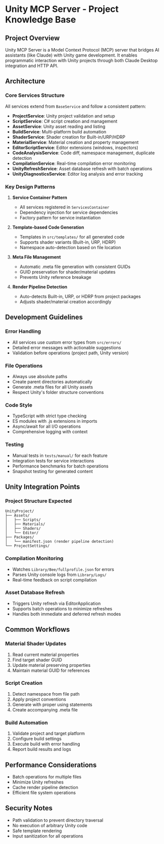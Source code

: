 # Unity MCP Server - Project Knowledge Base

## Project Overview
Unity MCP Server is a Model Context Protocol (MCP) server that bridges AI assistants (like Claude) with Unity game development. It enables programmatic interaction with Unity projects through both Claude Desktop integration and HTTP API.

## Architecture

### Core Services Structure
All services extend from `BaseService` and follow a consistent pattern:
- **ProjectService**: Unity project validation and setup
- **ScriptService**: C# script creation and management  
- **AssetService**: Unity asset reading and listing
- **BuildService**: Multi-platform build automation
- **ShaderService**: Shader creation for Built-in/URP/HDRP
- **MaterialService**: Material creation and property management
- **EditorScriptService**: Editor extensions (windows, inspectors)
- **CodeAnalysisService**: Code diff, namespace management, duplicate detection
- **CompilationService**: Real-time compilation error monitoring
- **UnityRefreshService**: Asset database refresh with batch operations
- **UnityDiagnosticsService**: Editor log analysis and error tracking

### Key Design Patterns

1. **Service Container Pattern**
   - All services registered in `ServicesContainer`
   - Dependency injection for service dependencies
   - Factory pattern for service instantiation

2. **Template-based Code Generation**
   - Templates in `src/templates/` for all generated code
   - Supports shader variants (Built-in, URP, HDRP)
   - Namespace auto-detection based on file location

3. **Meta File Management**
   - Automatic .meta file generation with consistent GUIDs
   - GUID preservation for shader/material updates
   - Prevents Unity reference breakage

4. **Render Pipeline Detection**
   - Auto-detects Built-in, URP, or HDRP from project packages
   - Adjusts shader/material creation accordingly

## Development Guidelines

### Error Handling
- All services use custom error types from `src/errors/`
- Detailed error messages with actionable suggestions
- Validation before operations (project path, Unity version)

### File Operations
- Always use absolute paths
- Create parent directories automatically
- Generate .meta files for all Unity assets
- Respect Unity's folder structure conventions

### Code Style
- TypeScript with strict type checking
- ES modules with .js extensions in imports
- Async/await for all I/O operations
- Comprehensive logging with context

### Testing
- Manual tests in `tests/manual/` for each feature
- Integration tests for service interactions
- Performance benchmarks for batch operations
- Snapshot testing for generated content

## Unity Integration Points

### Project Structure Expected
```
UnityProject/
├── Assets/
│   ├── Scripts/
│   ├── Materials/
│   ├── Shaders/
│   └── Editor/
├── Packages/
│   └── manifest.json (render pipeline detection)
└── ProjectSettings/
```

### Compilation Monitoring
- Watches `Library/Bee/fullprofile.json` for errors
- Parses Unity console logs from `Library/Logs/`
- Real-time feedback on script compilation

### Asset Database Refresh
- Triggers Unity refresh via EditorApplication
- Supports batch operations to minimize refreshes
- Handles both immediate and deferred refresh modes

## Common Workflows

### Material Shader Updates
1. Read current material properties
2. Find target shader GUID
3. Update material preserving properties
4. Maintain material GUID for references

### Script Creation
1. Detect namespace from file path
2. Apply project conventions
3. Generate with proper using statements
4. Create accompanying .meta file

### Build Automation
1. Validate project and target platform
2. Configure build settings
3. Execute build with error handling
4. Report build results and logs

## Performance Considerations
- Batch operations for multiple files
- Minimize Unity refreshes
- Cache render pipeline detection
- Efficient file system operations

## Security Notes
- Path validation to prevent directory traversal
- No execution of arbitrary Unity code
- Safe template rendering
- Input sanitization for all operations